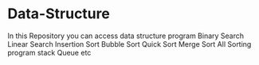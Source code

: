 # Data-Structure
In this Repository you can access data structure program
Binary Search
Linear Search
Insertion Sort
Bubble Sort
Quick Sort 
Merge Sort
All Sorting program
stack 
Queue
etc
